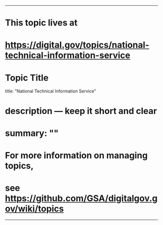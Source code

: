 
---
# This topic lives at
# https://digital.gov/topics/national-technical-information-service

# Topic Title
title: "National Technical Information Service"

# description — keep it short and clear
# summary: ""


# For more information on managing topics,
# see https://github.com/GSA/digitalgov.gov/wiki/topics
---